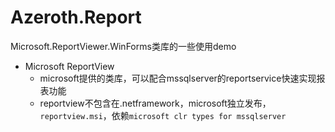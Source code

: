 # Azeroth.Report
 Microsoft.ReportViewer.WinForms类库的一些使用demo
 
 * Microsoft ReportView
   * microsoft提供的类库，可以配合mssqlserver的reportservice快速实现报表功能
   * reportview不包含在.netframework，microsoft独立发布，`reportview.msi`，依赖`microsoft clr types for mssqlserver`
